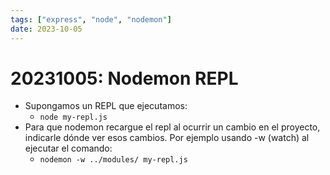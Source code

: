 ```yaml
---
tags: ["express", "node", "nodemon"]
date: 2023-10-05
---
```


# 20231005: Nodemon REPL

<TagsLinks />

- Supongamos un REPL que ejecutamos:
	- `node my-repl.js`
- Para que nodemon recargue el repl al ocurrir un cambio en el proyecto, indicarle dónde ver esos cambios. Por ejemplo usando -w (watch) al ejecutar el comando:
	- `nodemon -w ../modules/ my-repl.js`
